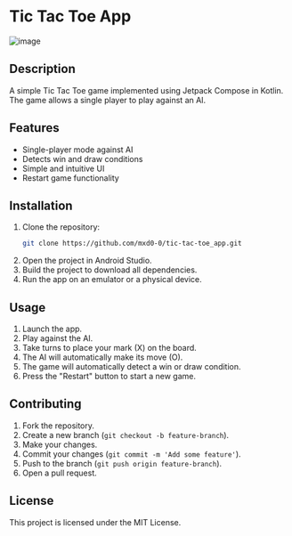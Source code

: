 # Tic Tac Toe App
![image](https://github.com/user-attachments/assets/f3bde0cf-01c3-4e03-b540-a52417adcce2)


## Description
A simple Tic Tac Toe game implemented using Jetpack Compose in Kotlin. The game allows a single player to play against an AI.

## Features
- Single-player mode against AI
- Detects win and draw conditions
- Simple and intuitive UI
- Restart game functionality

## Installation
1. Clone the repository:
    ```sh
    git clone https://github.com/mxd0-0/tic-tac-toe_app.git
    ```
2. Open the project in Android Studio.
3. Build the project to download all dependencies.
4. Run the app on an emulator or a physical device.

## Usage
1. Launch the app.
2. Play against the AI.
3. Take turns to place your mark (X) on the board.
4. The AI will automatically make its move (O).
5. The game will automatically detect a win or draw condition.
6. Press the "Restart" button to start a new game.

## Contributing
1. Fork the repository.
2. Create a new branch (`git checkout -b feature-branch`).
3. Make your changes.
4. Commit your changes (`git commit -m 'Add some feature'`).
5. Push to the branch (`git push origin feature-branch`).
6. Open a pull request.

## License
This project is licensed under the MIT License.
